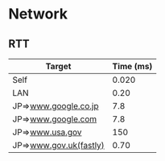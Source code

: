 # Network


## RTT

| Target | Time (ms) |
|--------|-----------|
| Self   | 0.020     |
| LAN    | 0.20         |
| JP=\>www.google.co.jp  | 7.8          |
| JP=\>www.google.com  | 7.8     |
| JP=\>www.usa.gov  | 150          |
| JP=\>www.gov.uk(fastly)  | 0.70          |

